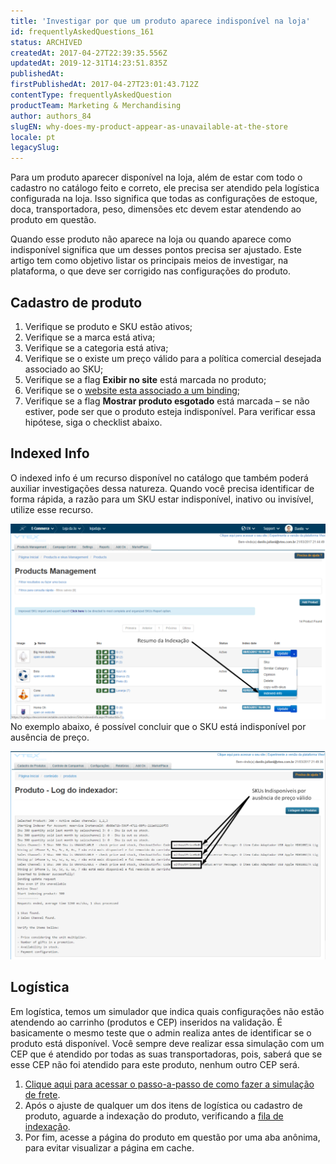 ```yaml
---
title: 'Investigar por que um produto aparece indisponível na loja'
id: frequentlyAskedQuestions_161
status: ARCHIVED
createdAt: 2017-04-27T22:39:35.556Z
updatedAt: 2019-12-31T14:23:51.835Z
publishedAt: 
firstPublishedAt: 2017-04-27T23:01:43.712Z
contentType: frequentlyAskedQuestion
productTeam: Marketing & Merchandising
author: authors_84
slugEN: why-does-my-product-appear-as-unavailable-at-the-store
locale: pt
legacySlug: 
---
```


Para um produto aparecer disponível na loja, além de estar com todo o cadastro no catálogo feito e correto, ele precisa ser atendido pela logística configurada na loja. Isso significa que todas as configurações de estoque, doca, transportadora, peso, dimensões etc devem estar atendendo ao produto em questão.

Quando esse produto não aparece na loja ou quando aparece como indisponível significa que um desses pontos precisa ser ajustado. Este artigo tem como objetivo listar os principais meios de investigar, na plataforma, o que deve ser corrigido nas configurações do produto.

## Cadastro de produto

1. Verifique se produto e SKU estão ativos;
2. Verifique se a marca está ativa;
3. Verifique se a categoria está ativa;
4. Verifique se o existe um preço válido para a política comercial desejada associado ao SKU;
5. Verifique se a flag **Exibir no site** está marcada no produto;
6. Verifique se o [website esta associado a um binding](/pt/faq/website-com-erro-como-ajustar "website esta associado a um binding");
7. Verifique se a flag **Mostrar produto esgotado** está marcada &#8211; se não estiver, pode ser que o produto esteja indisponível. Para verificar essa hipótese, siga o checklist abaixo.

## Indexed Info

O indexed info é um recurso disponível no catálogo que também poderá auxiliar investigações dessa natureza. Quando você precisa identificar de forma rápida, a razão para um SKU estar indisponível, inativo ou invisível, utilize esse recurso.

![IndexedInfo](https://raw.githubusercontent.com/vtexdocs/help-center-content/refs/heads/main/docs/pt/faq/Marketing%20&%20Merchandising/por-que-meu-produto-aparece-indisponivel-na-loja_1.png)
No exemplo abaixo, é possível concluir que o SKU está indisponível por ausência de preço.

![IndexedInfo_detail](https://raw.githubusercontent.com/vtexdocs/help-center-content/refs/heads/main/docs/pt/faq/Marketing%20&%20Merchandising/por-que-meu-produto-aparece-indisponivel-na-loja_2.png)

## Logística

Em logística, temos um simulador que indica quais configurações não estão atendendo ao carrinho (produtos e CEP) inseridos na validação. É basicamente o mesmo teste que o admin realiza antes de identificar se o produto está disponível.
Você sempre deve realizar essa simulação com um CEP que é atendido por todas as suas transportadoras, pois, saberá que se esse CEP não foi atendido para este produto, nenhum outro CEP será.

1. [Clique aqui para acessar o passo-a-passo de como fazer a simulação de frete](/pt/tutorial/simulacao-de-frete).
2. Após o ajuste de qualquer um dos itens de logística ou cadastro de produto, aguarde a indexação do produto, verificando a [fila de indexação](/pt/tutorial/entendendo-o-funcionamento-da-indexacao/).
3. Por fim, acesse a página do produto em questão por uma aba anônima, para evitar visualizar a página em cache.
